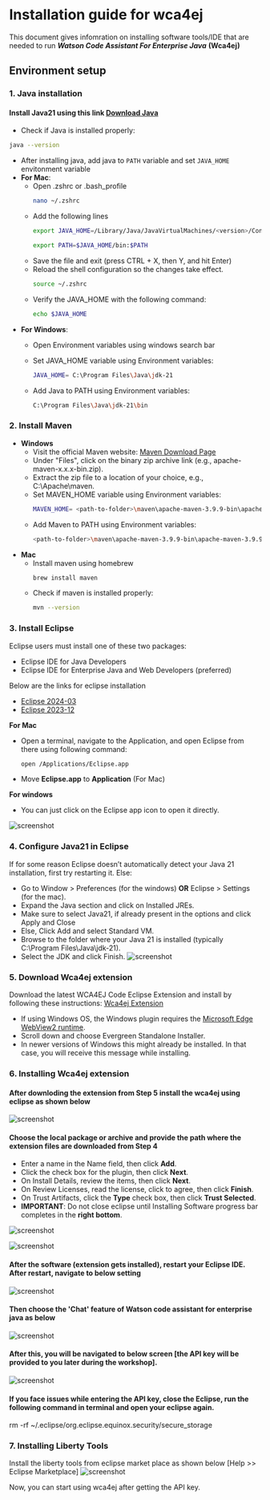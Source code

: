 # Installation guide for wca4ej 

This document gives infomration on installing software tools/IDE that are needed to run ***Watson Code Assistant For Enterprise Java*** **(Wca4ej)**
## Environment setup 

### 1. Java installation

#### Install Java21 using this link [Download Java](https://www.oracle.com/sg/java/technologies/downloads/)
- Check if Java is installed properly:
```bash
java --version
```

- After installing java, add java to `PATH` variable and set `JAVA_HOME` envitonment variable
- **For Mac**:
  - Open .zshrc or .bash_profile
      ```bash
      nano ~/.zshrc
      ```
  - Add the following lines
      ```bash
      export JAVA_HOME=/Library/Java/JavaVirtualMachines/<version>/Contents/Home
      ```
      ```bash
      export PATH=$JAVA_HOME/bin:$PATH
      ```
  - Save the file and exit (press CTRL + X, then Y, and hit Enter)
  - Reload the shell configuration so the changes take effect.
      ```bash
      source ~/.zshrc
      ```
  - Verify the JAVA_HOME with the following command:
      ```bash
      echo $JAVA_HOME
      ```
- **For Windows**:
  - Open Environment variables using windows search bar
  - Set JAVA_HOME variable using Environment variables:
    ```bash
    JAVA_HOME= C:\Program Files\Java\jdk-21
    ```
    
  - Add Java to PATH using Environment variables: 
    ```bash
    C:\Program Files\Java\jdk-21\bin
    ```



### 2. Install Maven

- **Windows**
    - Visit the official Maven website: [Maven Download Page](https://maven.apache.org/download.cgi)
    - Under "Files", click on the binary zip archive link (e.g., apache-maven-x.x.x-bin.zip). 
    - Extract the zip file to a location of your choice, e.g., C:\Apache\maven.
    - Set MAVEN_HOME variable using Environment variables:
      ```bash
      MAVEN_HOME= <path-to-folder>\maven\apache-maven-3.9.9-bin\apache-maven-3.9.9
      ```
    - Add Maven to PATH using Environment variables: 
      ```bash
      <path-to-folder>\maven\apache-maven-3.9.9-bin\apache-maven-3.9.9\bin
      ```
- **Mac**
   - Install maven using homebrew
      ```bash
      brew install maven
      ```
   - Check if maven is installed properly:
      ```bash
      mvn --version
      ```




### 3. Install Eclipse

Eclipse users must install one of these two packages:
   - Eclipse IDE for Java Developers
   - Eclipse IDE for Enterprise Java and Web Developers (preferred)

Below are the links for eclipse installation
- [Eclipse 2024-03](https://www.eclipse.org/downloads/packages/release/2024-03/r)
- [Eclipse 2023-12](https://www.eclipse.org/downloads/packages/release/2023-12/r)


**For Mac** 
- Open a terminal, navigate to the Application, and open Eclipse from there using following command: 
  ```bash
  open /Applications/Eclipse.app
  ```
- Move **Eclipse.app** to **Application** (For Mac)

**For windows**
- You can just click on the Eclipse app icon to open it directly.


![screenshot](./images/8.eclipse.png)



### 4. Configure Java21 in Eclipse
If for some reason Eclipse doesn’t automatically detect your Java 21 installation, first try restarting it. Else:

- Go to Window > Preferences (for the windows) **OR** Eclipse > Settings (for the mac).
- Expand the Java section and click on Installed JREs.
- Make sure to select Java21, if already present in the options and click Apply and Close
- Else, Click Add and select Standard VM.
- Browse to the folder where your Java 21 is installed (typically C:\Program Files\Java\jdk-21).
- Select the JDK and click Finish.
![screenshot](./images/9.Configure_Java21_in_Eclipse.png)


### 5. Download Wca4ej extension

Download the latest WCA4EJ Code Eclipse Extension and install by following these instructions: [Wca4ej Extension](https://ibm.box.com/s/ybfq51npx0rd6m0ft30dwokjno7w3fmn)

- If using Windows OS, the Windows plugin requires the [Microsoft Edge WebView2 runtime](https://developer.microsoft.com/en-us/microsoft-edge/webview2/?form=MA13LH). 
- Scroll down and choose Evergreen Standalone Installer. 
- In newer versions of Windows this might already be installed. In that case, you will receive this message while installing.


### 6. Installing Wca4ej extension


#### After downloding the extension from **Step 5** install the wca4ej using eclipse as shown below 
![screenshot](./images/1.InstallNewSw.png)

#### Choose the local package or archive and provide the path where the extension files are downloaded from **Step 4** 
- Enter a name in the Name field, then click **Add**.
- Click the check box for the plugin, then click **Next**.
- On Install Details, review the items, then click **Next**.
- On Review Licenses, read the license, click to agree, then click **Finish**.
- On Trust Artifacts, click the **Type** check box, then click **Trust Selected**.
- **IMPORTANT**: Do not close eclipse until Installing Software progress bar completes in the **right bottom**.
  
![screenshot](./images/2.LocateLocalPackage.png)

![screenshot](./images/10.InstallingSoftwareStatusbar.png)

#### After the software (extension gets installed), restart your Eclipse IDE. After restart, navigate to below setting 

![screenshot](./images/4.ChooseviewEclipse.png)

#### Then choose the 'Chat' feature of Watson code assistant for enterprise java as below

![screenshot](./images/5.ShowWca4ejChatView.png)

#### After this, you will be navigated to below screen [the API key will be provided to you later during the workshop].
![screenshot](./images/3.Wca4ejchat.png)

#### If you face issues while entering the API key, close the Eclipse, run the following command in terminal and open your eclipse again.
rm -rf ~/.eclipse/org.eclipse.equinox.security/secure_storage

### 7. Installing Liberty Tools

Install the liberty tools from eclipse market place as shown below [Help >> Eclipse Marketplace]
![screenshot](./images/6.LibertyTools.png)


Now, you can start using wca4ej after getting the API key.


